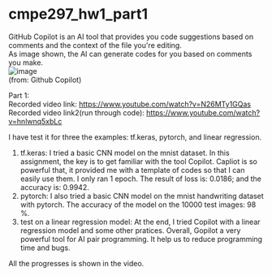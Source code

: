 # cmpe297_hw1_part1

GitHub Copilot is an AI tool that provides you code suggestions based on comments and the context of the file you're editing.<br />
As image shown, the AI can generate codes for you based on comments you make. <br />
![image](https://user-images.githubusercontent.com/32551600/188509096-f0d9fd15-ee0e-4d30-90c1-98fd1ddb88f1.png) <br />
(from: Github Copilot)

Part 1: <br />
Recorded video link: https://www.youtube.com/watch?v=N26MTy1GQas <br />
Recorded video link2(run through code): https://www.youtube.com/watch?v=hnlwnq5xbLc <br />

I have test it for three the examples: tf.keras, pytorch, and linear regression. <br />
  1. tf.keras: I tried a basic CNN model on the mnist dataset. In this assignment, the key is to get familiar with the tool Copilot. Capliot is so powerful that, it provided me with a template of codes so that I can easily use them. I only ran 1 epoch. The result of loss is: 0.0186; and the accuracy is: 0.9942. <br />
  2. pytorch: I also tried a basic CNN model on the mnist handwriting dataset with pytorch. The accuracy of the model on the 10000 test images: 98 %.  <br />
  3. test on a linear regression model: At the end, I tried Copilot with a linear regression model and some other pratices. Overall, Gopilot a very powerful tool for AI pair programming. It help us to reduce programming time and bugs. <br />
  
All the progresses is shown in the video. <br />

